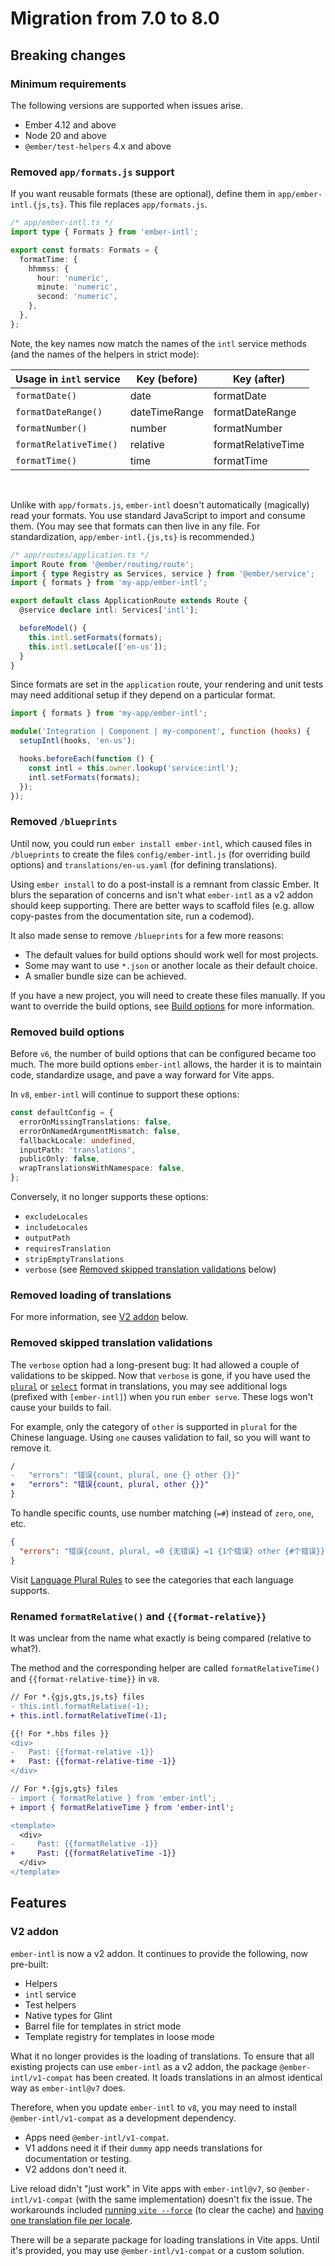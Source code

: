 # Migration from 7.0 to 8.0

## Breaking changes

### Minimum requirements

The following versions are supported when issues arise.

- Ember 4.12 and above
- Node 20 and above
- `@ember/test-helpers` 4.x and above


### Removed `app/formats.js` support

If you want reusable formats (these are optional), define them in `app/ember-intl.{js,ts}`. This file replaces `app/formats.js`.

```ts
/* app/ember-intl.ts */
import type { Formats } from 'ember-intl';

export const formats: Formats = {
  formatTime: {
    hhmmss: {
      hour: 'numeric',
      minute: 'numeric',
      second: 'numeric',
    },
  },
};
```

Note, the key names now match the names of the `intl` service methods (and the names of the helpers in strict mode):

| Usage in `intl` service | Key (before) | Key (after) |
|--|--|--|
| `formatDate()` | date | formatDate |
| `formatDateRange()` | dateTimeRange | formatDateRange |
| `formatNumber()` | number | formatNumber |
| `formatRelativeTime()` | relative | formatRelativeTime |
| `formatTime()` | time | formatTime |

<br>

Unlike with `app/formats.js`, `ember-intl` doesn't automatically (magically) read your formats. You use standard JavaScript to import and consume them. (You may see that formats can then live in any file. For standardization, `app/ember-intl.{js,ts}` is recommended.)

```ts
/* app/routes/application.ts */
import Route from '@ember/routing/route';
import { type Registry as Services, service } from '@ember/service';
import { formats } from 'my-app/ember-intl';

export default class ApplicationRoute extends Route {
  @service declare intl: Services['intl'];

  beforeModel() {
    this.intl.setFormats(formats);
    this.intl.setLocale(['en-us']);
  }
}
```

Since formats are set in the `application` route, your rendering and unit tests may need additional setup if they depend on a particular format.

```ts
import { formats } from 'my-app/ember-intl';

module('Integration | Component | my-component', function (hooks) {
  setupIntl(hooks, 'en-us');

  hooks.beforeEach(function () {
    const intl = this.owner.lookup('service:intl');
    intl.setFormats(formats);
  });
});
```


### Removed `/blueprints`

Until now, you could run `ember install ember-intl`, which caused files in `/blueprints` to create the files `config/ember-intl.js` (for overriding build options) and `translations/en-us.yaml` (for defining translations).

Using `ember install` to do a post-install is a remnant from classic Ember. It blurs the separation of concerns and isn't what `ember-intl` as a v2 addon should keep supporting. There are better ways to scaffold files (e.g. allow copy-pastes from the documentation site, run a codemod).

It also made sense to remove `/blueprints` for a few more reasons:

- The default values for build options should work well for most projects.
- Some may want to use `*.json` or another locale as their default choice.
- A smaller bundle size can be achieved. 

If you have a new project, you will need to create these files manually. If you want to override the build options, see [Build options](../advanced/build-options) for more information.


### Removed build options

Before `v6`, the number of build options that can be configured became too much. The more build options `ember-intl` allows, the harder it is to maintain code, standardize usage, and pave a way forward for Vite apps.

In `v8`, `ember-intl` will continue to support these options:

```ts
const defaultConfig = {
  errorOnMissingTranslations: false,
  errorOnNamedArgumentMismatch: false,
  fallbackLocale: undefined,
  inputPath: 'translations',
  publicOnly: false,
  wrapTranslationsWithNamespace: false,
};
```

Conversely, it no longer supports these options:

- `excludeLocales`
- `includeLocales`
- `outputPath`
- `requiresTranslation`
- `stripEmptyTranslations`
- `verbose` (see [Removed skipped translation validations](#removed-skipped-translation-validations) below)


### Removed loading of translations

For more information, see [V2 addon](#v2-addon) below.


### Removed skipped translation validations

The `verbose` option had a long-present bug: It had allowed a couple of validations to be skipped. Now that `verbose` is gone, if you have used the [`plural`](https://formatjs.github.io/docs/core-concepts/icu-syntax/#plural-format) or [`select`](https://formatjs.github.io/docs/core-concepts/icu-syntax/#select-format) format in translations, you may see additional logs (prefixed with `[ember-intl]`) when you run `ember serve`. These logs won't cause your builds to fail.

For example, only the category of `other` is supported in `plural` for the Chinese language. Using `one` causes validation to fail, so you will want to remove it.

```diff
/
-   "errors": "错误{count, plural, one {} other {}}"
+   "errors": "错误{count, plural, other {}}"
}
```

To handle specific counts, use number matching (`=#`) instead of `zero`, `one`, etc.

```json
{
  "errors": "错误{count, plural, =0 {无错误} =1 {1个错误} other {#个错误}}"
}
```

Visit [Language Plural Rules](https://www.unicode.org/cldr/charts/48/supplemental/language_plural_rules.html) to see the categories that each language supports.


### Renamed `formatRelative()` and `{{format-relative}}`

It was unclear from the name what exactly is being compared (relative to what?).

The method and the corresponding helper are called `formatRelativeTime()` and `{{format-relative-time}}` in `v8`.

```diff
// For *.{gjs,gts,js,ts} files
- this.intl.formatRelative(-1);
+ this.intl.formatRelativeTime(-1);
```

```diff
{{! For *.hbs files }}
<div>
-   Past: {{format-relative -1}}
+   Past: {{format-relative-time -1}}
</div>
```

```diff
// For *.{gjs,gts} files
- import { formatRelative } from 'ember-intl';
+ import { formatRelativeTime } from 'ember-intl';

<template>
  <div>
-     Past: {{formatRelative -1}}
+     Past: {{formatRelativeTime -1}}
  </div>
</template>
```


## Features

### V2 addon

`ember-intl` is now a v2 addon. It continues to provide the following, now pre-built:

- Helpers
- `intl` service
- Test helpers
- Native types for Glint
- Barrel file for templates in strict mode
- Template registry for templates in loose mode

What it no longer provides is the loading of translations. To ensure that all existing projects can use `ember-intl` as a v2 addon, the package `@ember-intl/v1-compat` has been created. It loads translations in an almost identical way as `ember-intl@v7` does.

Therefore, when you update `ember-intl` to `v8`, you may need to install `@ember-intl/v1-compat` as a development dependency.

- Apps need `@ember-intl/v1-compat`.
- V1 addons need it if their `dummy` app needs translations for documentation or testing.
- V2 addons don't need it.

Live reload didn't "just work" in Vite apps with `ember-intl@v7`, so `@ember-intl/v1-compat` (with the same implementation) doesn't fix the issue. The workarounds included [running `vite --force`](https://github.com/ember-intl/ember-intl/issues/1958#issue-2936842184) (to clear the cache) and [having one translation file per locale](https://github.com/ember-intl/ember-intl/issues/1958#issuecomment-2863762708).

There will be a separate package for loading translations in Vite apps. Until it's provided, you may use `@ember-intl/v1-compat` or a custom solution.
